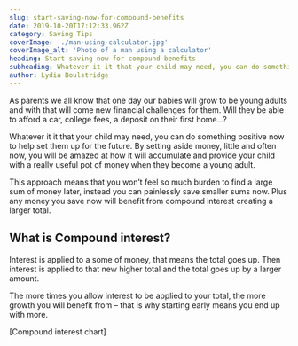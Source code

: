 ```yaml
---
slug: start-saving-now-for-compound-benefits
date: 2019-10-20T17:12:33.962Z
category: Saving Tips
coverImage: './man-using-calculator.jpg'
coverImage_alt: 'Photo of a man using a calculator'
heading: Start saving now for compound benefits
subheading: Whatever it it that your child may need, you can do something positive now to help set them up for the future.
author: Lydia Boulstridge
---
```


As parents we all know that one day our babies will grow to be young adults and with that will come new financial challenges for them. Will they be able to afford a car, college fees, a deposit on their first home…? 

Whatever it it that your child may need, you can do something positive now to help set them up for the future. By setting aside money, little and often now, you will be amazed at how it will accumulate and provide your child with a really useful pot of money when they become a young adult.

This approach means that you won’t feel so much burden to find a large sum of money later, instead you can painlessly save smaller sums now. Plus any money you save now will benefit from compound interest creating a larger total.

## What is Compound interest?

Interest is applied to a some of money, that means the total goes up. Then interest is applied to that new higher total and the total goes up by a larger amount.  

The more times  you allow interest to be applied to your total, the more growth you will benefit from – that is why starting early means you end up with more.

[Compound interest chart]

